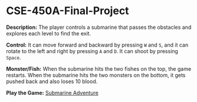 # CSE-450A-Final-Project

**Description:** The player controls a submarine that passes the obstacles and explores each level to find the exit.

**Control:** It can move forward and backward by pressing `W` and `S`, and it can rotate to the left and right by pressing `A` and `D`. It can shoot by pressing `Space`.

**Monster/Fish:** When the submarine hits the two fishes on the top, the game restarts. When the submarine hits the two monsters on the bottom, it gets pushed back and also loses 10 blood.

**Play the Game:** [Submarine Adventure](https://yingxu.itch.io/450finalproject)
